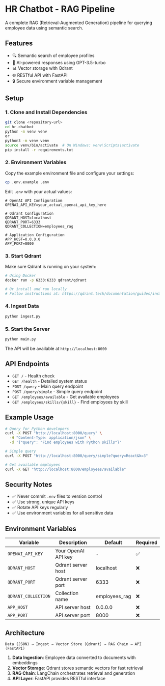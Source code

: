 # HR Chatbot - RAG Pipeline

A complete RAG (Retrieval-Augmented Generation) pipeline for querying employee data using semantic search.

## Features

- 🔍 Semantic search of employee profiles
- 🤖 AI-powered responses using GPT-3.5-turbo
- 📊 Vector storage with Qdrant
- 🌐 RESTful API with FastAPI
- 🔒 Secure environment variable management

## Setup

### 1. Clone and Install Dependencies

```bash
git clone <repository-url>
cd hr-chatbot
python -m venv venv
or
python3 -m venv venv
source venv/bin/activate  # On Windows: venv\Scripts\activate
pip install -r requirements.txt
```

### 2. Environment Variables

Copy the example environment file and configure your settings:

```bash
cp .env.example .env
```

Edit `.env` with your actual values:

```env
# OpenAI API Configuration
OPENAI_API_KEY=your_actual_openai_api_key_here

# Qdrant Configuration
QDRANT_HOST=localhost
QDRANT_PORT=6333
QDRANT_COLLECTION=employees_rag

# Application Configuration
APP_HOST=0.0.0.0
APP_PORT=8000
```

### 3. Start Qdrant

Make sure Qdrant is running on your system:

```bash
# Using Docker
docker run -p 6333:6333 qdrant/qdrant

# Or install and run locally
# Follow instructions at: https://qdrant.tech/documentation/guides/installation/
```

### 4. Ingest Data

```bash
python ingest.py
```

### 5. Start the Server

```bash
python main.py
```

The API will be available at `http://localhost:8000`

## API Endpoints

- `GET /` - Health check
- `GET /health` - Detailed system status
- `POST /query` - Main query endpoint
- `POST /query/simple` - Simple query endpoint
- `GET /employees/available` - Get available employees
- `GET /employees/skills/{skill}` - Find employees by skill

## Example Usage

```bash
# Query for Python developers
curl -X POST "http://localhost:8000/query" \
  -H "Content-Type: application/json" \
  -d '{"query": "Find employees with Python skills"}'

# Simple query
curl -X POST "http://localhost:8000/query/simple?query=React&k=3"

# Get available employees
curl -X GET "http://localhost:8000/employees/available"
```

## Security Notes

- ✅ Never commit `.env` files to version control
- ✅ Use strong, unique API keys
- ✅ Rotate API keys regularly
- ✅ Use environment variables for all sensitive data

## Environment Variables

| Variable            | Description         | Default       | Required |
| ------------------- | ------------------- | ------------- | -------- |
| `OPENAI_API_KEY`    | Your OpenAI API key | -             | ✅       |
| `QDRANT_HOST`       | Qdrant server host  | localhost     | ❌       |
| `QDRANT_PORT`       | Qdrant server port  | 6333          | ❌       |
| `QDRANT_COLLECTION` | Collection name     | employees_rag | ❌       |
| `APP_HOST`          | API server host     | 0.0.0.0       | ❌       |
| `APP_PORT`          | API server port     | 8000          | ❌       |

## Architecture

```
Data (JSON) → Ingest → Vector Store (Qdrant) → RAG Chain → API (FastAPI)
```

1. **Data Ingestion**: Employee data converted to documents with embeddings
2. **Vector Storage**: Qdrant stores semantic vectors for fast retrieval
3. **RAG Chain**: LangChain orchestrates retrieval and generation
4. **API Layer**: FastAPI provides RESTful interface
